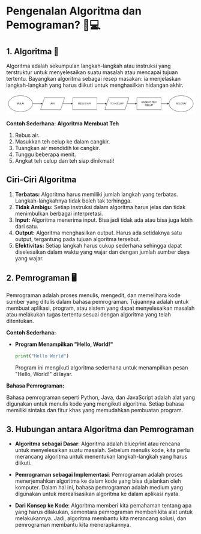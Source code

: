 # Pengenalan Algoritma dan Pemograman? 🤔💻

## **1. Algoritma** 🧩

Algoritma adalah sekumpulan langkah-langkah atau instruksi yang terstruktur untuk menyelesaikan suatu masalah atau mencapai tujuan tertentu. Bayangkan algoritma sebagai resep masakan: ia menjelaskan langkah-langkah yang harus diikuti untuk menghasilkan hidangan akhir.

![alt text](./Assets/flowchart.png)

**Contoh Sederhana:** **Algoritma Membuat Teh**

1. Rebus air.
2. Masukkan teh celup ke dalam cangkir.
3. Tuangkan air mendidih ke cangkir.
4. Tunggu beberapa menit.
5. Angkat teh celup dan teh siap dinikmati!

## Ciri-Ciri Algoritma

1. **Terbatas:** Algoritma harus memiliki jumlah langkah yang terbatas. Langkah-langkahnya tidak boleh tak terhingga.
2. **Tidak Ambigu:** Setiap instruksi dalam algoritma harus jelas dan tidak menimbulkan berbagai interpretasi.
3. **Input:** Algoritma menerima input. Bisa jadi tidak ada atau bisa juga lebih dari satu.
4. **Output:** Algoritma menghasilkan output. Harus ada setidaknya satu output, tergantung pada tujuan algoritma tersebut.
5. **Efektivitas:** Setiap langkah harus cukup sederhana sehingga dapat diselesaikan dalam waktu yang wajar dan dengan jumlah sumber daya yang wajar.

## **2. Pemrograman** 🖥️

Pemrograman adalah proses menulis, mengedit, dan memelihara kode sumber yang ditulis dalam bahasa pemrograman. Tujuannya adalah untuk membuat aplikasi, program, atau sistem yang dapat menyelesaikan masalah atau melakukan tugas tertentu sesuai dengan algoritma yang telah ditentukan.

**Contoh Sederhana:**

- **Program Menampilkan "Hello, World!"**

  ```python
  print("Hello World")
  ```

  Program ini mengikuti algoritma sederhana untuk menampilkan pesan "Hello, World!" di layar.

**Bahasa Pemrograman:**

Bahasa pemrograman seperti Python, Java, dan JavaScript adalah alat yang digunakan untuk menulis kode yang mengikuti algoritma. Setiap bahasa memiliki sintaks dan fitur khas yang memudahkan pembuatan program.

## **3. Hubungan antara Algoritma dan Pemrograman**

- **Algoritma sebagai Dasar**: Algoritma adalah blueprint atau rencana untuk menyelesaikan suatu masalah. Sebelum menulis kode, kita perlu merancang algoritma untuk menentukan langkah-langkah yang harus diikuti.
- **Pemrograman sebagai Implementasi**: Pemrograman adalah proses menerjemahkan algoritma ke dalam kode yang bisa dijalankan oleh komputer. Dalam hal ini, bahasa pemrograman adalah medium yang digunakan untuk merealisasikan algoritma ke dalam aplikasi nyata.

- **Dari Konsep ke Kode**: Algoritma memberi kita pemahaman tentang apa yang harus dilakukan, sementara pemrograman memberi kita alat untuk melakukannya. Jadi, algoritma membantu kita merancang solusi, dan pemrograman membantu kita menerapkannya.
